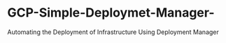 # GCP-Simple-Deploymet-Manager-
Automating the Deployment of Infrastructure Using Deployment Manager
